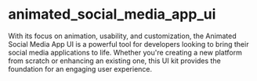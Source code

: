 # animated_social_media_app_ui
 With its focus on animation, usability, and customization, the Animated Social Media App UI is a powerful tool for developers looking to bring their social media applications to life. Whether you're creating a new platform from scratch or enhancing an existing one, this UI kit provides the foundation for an engaging user experience.
